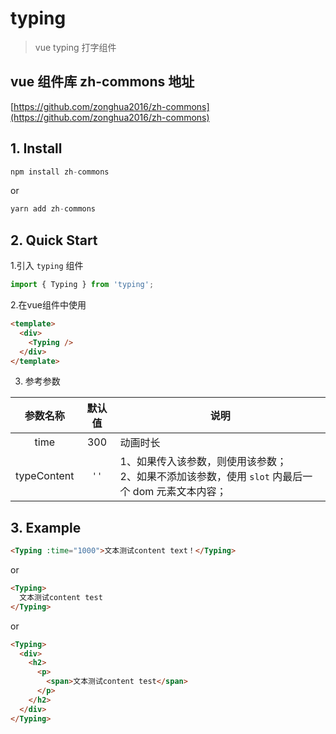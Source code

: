 # typing
> vue typing 打字组件

## vue 组件库 zh-commons 地址
  [https://github.com/zonghua2016/zh-commons](https://github.com/zonghua2016/zh-commons)

## 1. Install
  ```js
  npm install zh-commons
  ```
  or
  ```js
  yarn add zh-commons
  ```

## 2. Quick Start
1.引入 `typing` 组件
```js
import { Typing } from 'typing';
```

2.在vue组件中使用
```html
<template>
  <div>
    <Typing />
  </div>
</template>
```

3. 参考参数

  |  参数名称  | 默认值 |      说明     |
  |:---------:|:-----:|---------------|
  |    time   |  300  |     动画时长    |
  |typeContent|  `''` | 1、如果传入该参数，则使用该参数；<br/>2、如果不添加该参数，使用 `slot` 内最后一个 dom 元素文本内容； |

## 3. Example


``` html
<Typing :time="1000">文本测试content text！</Typing>
```

or

``` html
<Typing>
  文本测试content test
</Typing>
```

or

``` html
<Typing>
  <div>
    <h2>
      <p>
        <span>文本测试content test</span>
      </p>
    </h2>
  </div>
</Typing>
```